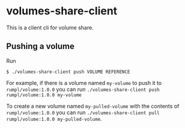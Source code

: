 # volumes-share-client

This is a client cli for volume share.

## Pushing a volume

Run

```shell
$ ./volumes-share-client push VOLUME REFERENCE
```

For example, if there is a volume named `my-volume` to push it to
`rumpl/volume:1.0.0` you can run `./volumes-share-client push rumpl/volume:1.0.0 my-volume`

To create a new volume named `my-pulled-volume` with the contents of `rumpl/volume:1.0.0` you can run
`./volumes-share-client pull rumpl/volume:1.0.0 my-pulled-volume`.
